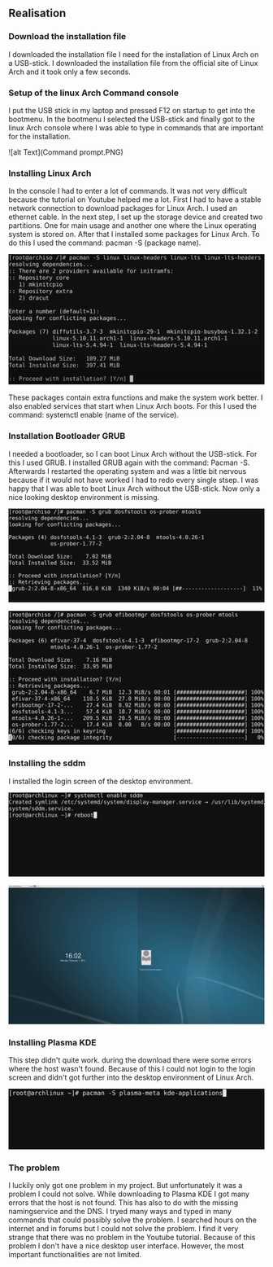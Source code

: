 ## Realisation
### Download the installation file
I downloaded the installation file I need for the installation of Linux Arch on a USB-stick. I downloaded the installation file from the official site of Linux Arch and it took only a few seconds.

### Setup of the linux Arch Command console
I put the USB stick in my laptop and pressed F12 on startup to get into the bootmenu. In the bootmenu I selected the USB-stick and finally got to the linux Arch console where I was able to type in commands that are important for the installation.

![alt Text](Command prompt.PNG)

### Installing Linux Arch
In the console I had to enter a lot of commands. It was not very difficult because the tutorial on Youtube helped me a lot. First I had to have a stable network connection to download packages for Linux Arch. I used an ethernet cable. 
In the next step, I set up the storage device and created two partitions. One for main usage and another one where the Linux operating system is stored on.
After that I installed some packages for Linux Arch. To do this I used the command: pacman -S (package name).

![alt Text](InstallationKernel.PNG)

These packages contain extra functions and make the system work better. 
I also enabled services that start when Linux Arch boots. For this I used the command: systemctl enable (name of the service).

### Installation Bootloader GRUB
I needed a bootloader, so I can boot Linux Arch without the USB-stick. For this I used GRUB.
I installed GRUB again with the command: Pacman -S.
Afterwards I restarted the operating system and was a little bit nervous because if it would not have worked I had to redo every single stsep.
I was happy that I was able to boot Linux Arch without the USB-stick. Now only a nice looking desktop environment is missing.

![alt Text](GRUB.png)

![alt Text](GRUB2.png)

### Installing the sddm
I installed the login screen of the desktop environment.

![alt Text](sddm.png)

![alt Text](Login.png)

### Installing Plasma KDE
This step didn't quite work. during the download there were some errors where the host wasn't found. Because of this I could not login to the
login screen and didn't got further into the desktop environment of Linux Arch.

![alt Text](Plasma.png)

### The problem 
I luckily only got one problem in my project. But unfortunately it was a problem I could not solve. While downloading to Plasma KDE I got many errors that the host is not found. This has also to do with the missing namingservice and the DNS. I tryed many ways and typed in many commands that could possibly solve the problem.
I searched hours on the internet and in forums but I could not solve the problem. I find it very strange that there was no problem in the Youtube tutorial.
Because of this problem I don't have a nice desktop user interface. However, the most important functionalities are not limited.
